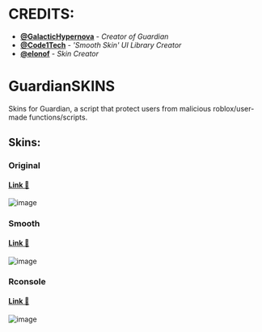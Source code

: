 # CREDITS:
* **[@GalacticHypernova](https://github.com/GalacticHypernova)** - *Creator of Guardian*
* **[@Code1Tech](https://github.com/Code1Tech)** - *'Smooth Skin' UI Library Creator*
* **[@elonof](https://github.com/elonof)** - *Skin Creator*


# GuardianSKINS
Skins for Guardian, a script that protect users from malicious roblox/user-made functions/scripts.

## Skins:

### Original
#### [**Link 🔗**](https://github.com/elonof/GuardianSKINS/tree/main/skins/original)
![image](https://user-images.githubusercontent.com/110772174/234776223-5e48114a-4e31-4c9a-bf9d-f32aa728713d.png)

### Smooth
#### [**Link 🔗**](https://github.com/elonof/GuardianSKINS/tree/main/skins/smooth)
![image](https://user-images.githubusercontent.com/110772174/234776248-1467668d-665b-4a7f-9b45-a9ac4c53d11c.png)

### Rconsole
#### [**Link 🔗**](https://github.com/elonof/GuardianSKINS/tree/main/skins/rconsole)
![image](https://user-images.githubusercontent.com/110772174/234776258-273e9646-baf4-4e6e-ba94-51cdba17a0fe.png)
